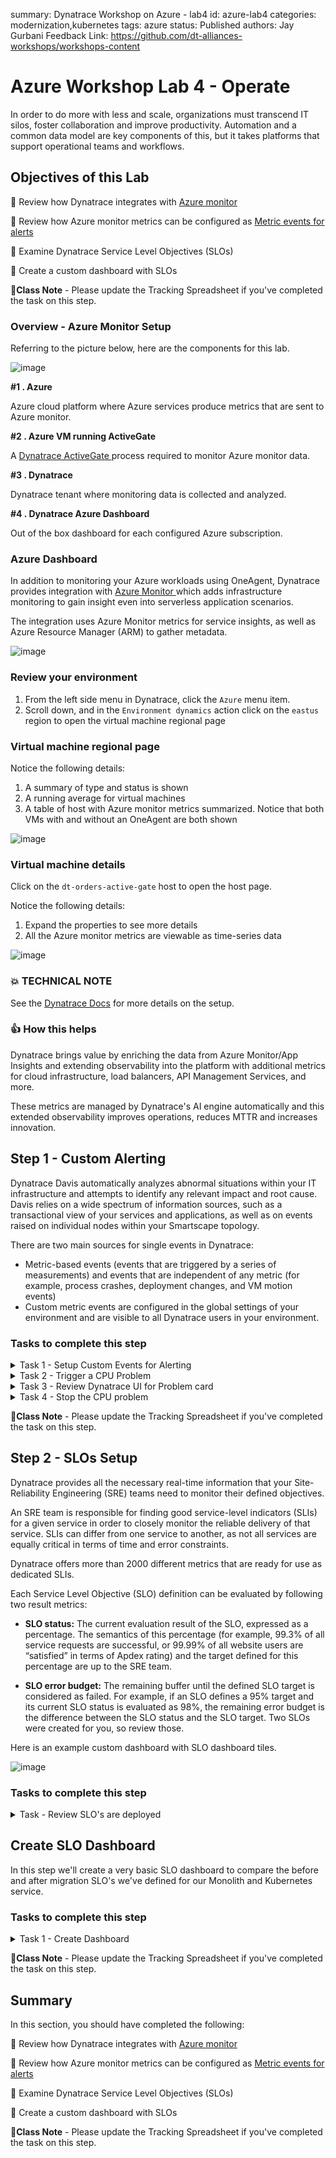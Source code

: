 summary: Dynatrace Workshop on Azure - lab4
id: azure-lab4
categories: modernization,kubernetes
tags: azure
status: Published
authors: Jay Gurbani
Feedback Link: https://github.com/dt-alliances-workshops/workshops-content

# Azure Workshop Lab 4 - Operate

In order to do more with less and scale, organizations must transcend IT silos, foster collaboration and improve productivity. Automation and a common data model are key components of this, but it takes platforms that support operational teams and workflows.

## Objectives of this Lab 

🔷 Review how Dynatrace integrates with [Azure monitor](https://azure.microsoft.com/en-us/services/monitor/)

🔷 Review how Azure monitor metrics can be configured as [Metric events for alerts](https://www.dynatrace.com/support/help/how-to-use-dynatrace/problem-detection-and-analysis/problem-detection/metric-events-for-alerting/)

🔷 Examine Dynatrace Service Level Objectives (SLOs)

🔷 Create a custom dashboard with SLOs 

🏫**Class Note** - Please update the Tracking Spreadsheet if you've completed the task on this step.

### Overview - Azure Monitor Setup

Referring to the picture below, here are the components for this lab.

![image](img/lab4-setup.png)

**#1 . Azure**

Azure cloud platform where Azure services produce metrics that are sent to Azure monitor.

**#2 . Azure VM running ActiveGate**

A <a href="https://www.dynatrace.com/support/help/setup-and-configuration/dynatrace-activegate/basic-concepts/when-do-i-need-to-install-an-activegate/#anchor-route" target="_blank"> Dynatrace ActiveGate </a> process required to monitor Azure monitor data. 

**#3 . Dynatrace**

Dynatrace tenant where monitoring data is collected and analyzed.

**#4 . Dynatrace Azure Dashboard**

Out of the box dashboard for each configured Azure subscription.

### Azure Dashboard

In addition to monitoring your Azure workloads using OneAgent, Dynatrace provides integration with <a href="https://docs.microsoft.com/en-us/azure/azure-monitor/overview" target="_blank"> Azure Monitor </a> which adds infrastructure monitoring to gain insight even into serverless application scenarios.

The integration uses Azure Monitor metrics for service insights, as well as Azure Resource Manager (ARM) to gather metadata.

![image](img/lab4-azure-dashboard.png)

### Review your environment

1. From the left side menu in Dynatrace, click the `Azure` menu item.
1. Scroll down, and in the `Environment dynamics` action click on the `eastus` region to open the virtual machine regional page  

### Virtual machine regional page 

Notice the following details:
1. A summary of type and status is shown
1. A running average for virtual machines
1. A table of host with Azure monitor metrics summarized.  Notice that both VMs with and without an OneAgent are both shown

![image](img/lab4-host-list.png)

### Virtual machine details 

Click on the `dt-orders-active-gate` host to open the host page.

Notice the following details:
1. Expand the properties to see more details
1. All the Azure monitor metrics are viewable as time-series data

![image](img/lab4-host-detail.png)

### 💥 **TECHNICAL NOTE** 

See the [Dynatrace Docs](https://www.dynatrace.com/support/help/technology-support/cloud-platforms/microsoft-azure-services/set-up-integration-with-azure-monitor/) for more details on the setup.

### 👍 How this helps

Dynatrace brings value by enriching the data from Azure Monitor/App Insights and extending observability into the platform with additional metrics for cloud infrastructure, load balancers, API Management Services, and more.​

These metrics are managed by Dynatrace's AI engine automatically and this extended observability improves operations, reduces MTTR and increases innovation. 

## Step 1 - Custom Alerting

Dynatrace Davis automatically analyzes abnormal situations within your IT infrastructure and attempts to identify any relevant impact and root cause. Davis relies on a wide spectrum of information sources, such as a transactional view of your services and applications, as well as on events raised on individual nodes within your Smartscape topology.

There are two main sources for single events in Dynatrace:

* Metric-based events (events that are triggered by a series of measurements) and
events that are independent of any metric (for example, process crashes, deployment changes, and VM motion events)
* Custom metric events are configured in the global settings of your environment and are visible to all Dynatrace users in your environment.

### Tasks to complete this step
<details><summary>Task 1 - Setup Custom Events for Alerting</summary>

1 . To add custom alerts, navigate to `Settings --> Anomaly Detection --> Custom Events for Alerting` menu. 

2 . Click the `Create custom event for alerting` button.

![image](img/lab4-alert-create.png)

3 . In the `Category` dropdown list, select `Cloud Platform` and in the `Metric` dropdown list, type `Percentage CPU` and pick the `Cloud platforms > Azure > Virtual Machine > cpuUsage` option and Pick `Average`

![image](img/lab4-vm-alert.png)

4 . Click `Add rule-base` button and update as shown below

![image](img/lab4-custom-alert-filter.png)

5 . Choose `Static threshold` and update as shown below

![image](img/lab4-custom-alert-threshold.png)

6 . Add the `Event Description` to have the `title` and `severity = CUSTOM ALERT` as shown below.

![image](img/lab4-custom-alert-message.png)

Notice the `Alert preview` chart that helps you in reviewing these settings

![image](img/lab4-vm-alert-chart.png)

7 . Save your changes

8 . Add another rule, with everything the same, except for the `Event Description` to have the `title` and `severity = RESOURCE` as shown below.

![image](img/lab4-custom-resource-message.png)

9 . Save your changes and the list should look as shown below.

![image](img/lab4-custom-alert-list.png)

</details>
<details><summary>Task 2 - Trigger a CPU Problem</summary>
To enable a problem, you will SSH into a VM and run the [yes](https://en.wikipedia.org/wiki/Yes_(Unix)) utility in the background that will cause high CPU.  

1. From the Azure shell, SSH to the monolith virtual machine with this command:

```
cd ~/azure-modernization-dt-orders-setup/learner-scripts
./show-app-urls.sh
```

Using the IP address for the MONOLITH host, run this command:

```
ssh workshop@<PUBLIC-IP>
```

**NOTE: Ask instructor for password**

2. Once SSH session is established, copy all these lines and run them:

```
yes > /dev/null &
yes > /dev/null &
yes > /dev/null &
```

To verify, run this command:

```
ps -ef | grep yes
```

The output should look like this:

```
azureuser:~$ yes > /dev/null &
[1] 138465
azureuser:~$ yes > /dev/null &
[2] 138488
azureuser:~$ yes > /dev/null &
[3] 138495

azureuser:~$ ps -ef | grep yes
azureuser  138465  137535 81 20:54 pts/2    00:00:03 yes
azureuser  138488  137535 80 20:54 pts/2    00:00:02 yes
azureuser  138495  137535 95 20:55 pts/2    00:00:01 yes
azureuser  138573  137535  0 20:55 pts/2    00:00:00 grep --color=auto yes
```
</details>
<details><summary>Task 3 - Review Dynatrace UI for Problem card</summary>

1. Back in Dynatrace within the `host` view, the CPU should now be high as shown below

![image](img/lab4-cpu.png)

1. It may take a minute or so, but you will get two problem cards as shown below.  #1 is the alert from the `severity = RESOURCE` where Davis was invoked, and #2 is the alert from `severity = CUSTOM ALERT`.

![image](img/lab4-custom-alert-problems.png)

### 💥 **TECHNICAL NOTE** 

* See the <a href="https://www.dynatrace.com/support/help/how-to-use-dynatrace/problem-detection-and-analysis/problem-detection/metric-events-for-alerting/" target="_blank"> Dynatrace Docs </a> for more details on the setup.

* Alert configuration is available through the <a href="https://www.dynatrace.com/support/help/dynatrace-api/configuration-api/anomaly-detection-api/anomaly-detection-api-metric-events/" target="_blank"> Anomaly detection—metric events API </a> Using the API, you can list, update, create, and delete configurations.

### Review Problem Notifications

1 . Navigate to `Settings --> Integrations --> Problem Notifications` 

2 . Read the overview and then click the `Add Notification` button

3 . Click various `Notification types` from the drop down to review the configurations inputs.

4 . For the `Custom integration` type, review the option to customize the payload.

5 . Notice how you can choose the `Alert profile`, but you only have default as an option currently

### Review Alerting Profiles

1 . Navigate to `Settings --> Alerting --> Alerting profiles`

2 . Read the overview and then expand the `default` rule.

3 . Now add one, by clicking on the `Add alerting profile` button

4 . Review the options to choose severity rules and filters

</details>
<details><summary>Task 4 - Stop the CPU problem</summary>
To stop the problem, you need to `kill` the processes.  To do this:

1. Run this command to get the process IDs:

```
ps -ef | grep yes
```

2. For each process, copy the process ID and run 

```
kill <PID>
```

For example:

```
# If output is this...

azureuser:~$ ps -ef | grep yes
azureuser  138465  137535 81 20:54 pts/2    00:00:03 yes
azureuser  138488  137535 80 20:54 pts/2    00:00:02 yes
azureuser  138495  137535 95 20:55 pts/2    00:00:01 yes

# Then run...

kill 138465
kill 138488
kill 138495
```

3. Verify they are gone by running this again:

```
ps -ef | grep yes
```

4. Verify that CPU in Dynatrace goes to normal and the problems will eventually automatically close

5. To exit the SSH session, run...

```
exit
```
</details>

🏫**Class Note** - Please update the Tracking Spreadsheet if you've completed the task on this step.

## Step 2 - SLOs Setup

Dynatrace provides all the necessary real-time information that your Site-Reliability Engineering (SRE) teams need to monitor their defined objectives.

An SRE team is responsible for finding good service-level indicators (SLIs) for a given service in order to closely monitor the reliable delivery of that service. SLIs can differ from one service to another, as not all services are equally critical in terms of time and error constraints.

Dynatrace offers more than 2000 different metrics that are ready for use as dedicated SLIs.

Each Service Level Objective (SLO) definition can be evaluated by following two result metrics:

* **SLO status:** The current evaluation result of the SLO, expressed as a percentage. The semantics of this percentage (for example, 99.3% of all service requests are successful, or 99.99% of all website users are “satisfied” in terms of Apdex rating) and the target defined for this percentage are up to the SRE team.

* **SLO error budget:** The remaining buffer until the defined SLO target is considered as failed. For example, if an SLO defines a 95% target and its current SLO status is evaluated as 98%, the remaining error budget is the difference between the SLO status and the SLO target.
Two SLOs were created for you, so review those.

Here is an example custom dashboard with SLO dashboard tiles.

![image](img/lab4-slo-dashboard.png)


### Tasks to complete this step
<details><summary>Task - Review SLO's are deployed</summary>

From the left menu in Dynatrace, click the `Service Level Objective` option to review the two SLOs that are already setup.  Edit one of them to review the configuration.

![image](img/lab4-slo-list.png)

### 👍 How this helps

You can review the current health status, error budgets, targets and warnings, along with the timeframe of all your SLOs on the SLOs overview page.

Davis provides quick notifications on anomalies detected, along with actionable root causes. If your SLO has turned red, this is most likely because Davis has already raised a problem for the underlying metrics, showing you the root cause.

### 💥 **TECHNICAL NOTE** 

See the <a href="https://www.dynatrace.com/support/help/how-to-use-dynatrace/service-level-objectives/" target="_blank"> Dynatrace Docs </a> for more details on SLOs
</details>

## Create SLO Dashboard
In this step we'll create a very basic SLO dashboard to compare the before and after migration SLO's we've defined for our Monolith and Kubernetes service.

### Tasks to complete this step
<details><summary>Task 1 - Create Dashboard</summary>
From the left side menu in Dynatrace, pick the `dashboard` menu.

On the dashboard page, click the `new dashboard` button.

![image](img/lab4-dashboard.png)

Provide a dashboard name like `Cloud Migration Success`

On the blank dashboard page, click the settings.  Then click the `advanced settings` link to open then settings page

![image](img/lab4-dashboard-settings.png)

Referring to this picture, follow these steps:

1. On the settings page, click the `dashboard JSON` menu.
1. Copy and paste the following Json content from this file into your dashboard JSON, replacing the existing JSON in the process:
    * <a href="https://raw.githubusercontent.com/dt-alliances-workshops/azure-modernization-dt-orders-setup/master/learner-scripts/cloud-modernization-dashboard.json" target="_blank"> Dashboard JSON file Link</a>
1. You **MUST** replace the `owner` field to be the email that you logged into Dynatrace with or you will not be able to view it.

![image](img/lab4-dashboard-json.png)

After you edit the email, then click the `Revert Dashboard ID` button.  After you click the `Revert Dashboard ID` button, click the `Save changes` button.

![image](img/lab4-save-dashboard.png)
### View Dashboard

Click the `Cloud Migration Success` breadcrumb menu to go back to the dashboard page

![image](img/lab4-dashboard-bread.png)

You should now see the dashboard

![image](img/lab4-dashboard-view.png)

### Edit Dashboard

Now you need to edit the dashboard and adjust the tiles with the SLOs and databases in your environment.

On the top right of the page, click the `edit` button and then follow these steps:

#### Edit Dynamic requests tile

1. Click on the title of the Dynamic requests tile to open the Service properties window on the right side 
1. On the Service properties window, pick the monolith `frontend (monolith-frontend)` service
1. Click the `Done` button

![image](img/lab4-dashboard-edit-tile.png)

#### Edit remaining tiles

1. Repeat the same steps above for the Cloud services tile, but pick the `staging- frontend` in the Service properties window
1. Repeat for the two SLO tiles, but pick the associated SLO from the drop down list in the SLO properties window
1. Repeat for the two database tiles. For Cloud services application there are 3 databases, so just pick one of the database of a demo.
1. Click the `Done` button to save the dashboard
</details>


🏫**Class Note** - Please update the Tracking Spreadsheet if you've completed the task on this step.

## Summary

In this section, you should have completed the following:

🔷 Review how Dynatrace integrates with [Azure monitor](https://azure.microsoft.com/en-us/services/monitor/)

🔷 Review how Azure monitor metrics can be configured as <a href="https://www.dynatrace.com/support/help/how-to-use-dynatrace/problem-detection-and-analysis/problem-detection/metric-events-for-alerting/" target="_blank"> Metric events for alerts</a>

🔷 Examine Dynatrace Service Level Objectives (SLOs)

🔷 Create a custom dashboard with SLOs 

🏫**Class Note** - Please update the Tracking Spreadsheet if you've completed the task on this step.